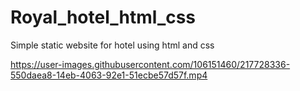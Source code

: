# Royal_hotel_html_css
Simple  static  website for hotel using html and css


https://user-images.githubusercontent.com/106151460/217728336-550daea8-14eb-4063-92e1-51ecbe57d57f.mp4

